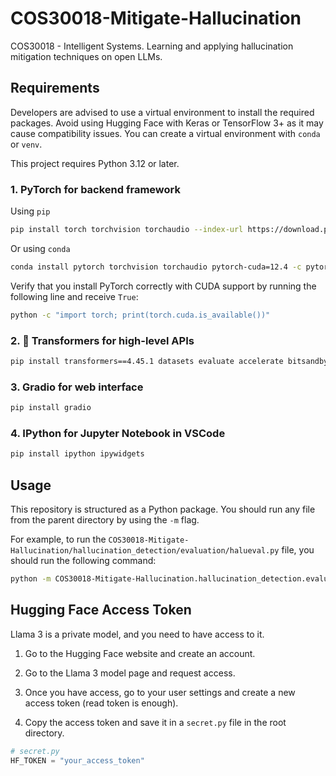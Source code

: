 # COS30018-Mitigate-Hallucination
COS30018 - Intelligent Systems. Learning and applying hallucination mitigation techniques on open LLMs.

## Requirements

Developers are advised to use a virtual environment to install the required packages. Avoid using Hugging Face with Keras or TensorFlow 3+ as it may cause compatibility issues. You can create a virtual environment with `conda` or `venv`.

This project requires Python 3.12 or later.

### 1. PyTorch for backend framework
Using `pip`
```bash
pip install torch torchvision torchaudio --index-url https://download.pytorch.org/whl/cu124
```
Or using `conda`
```bash
conda install pytorch torchvision torchaudio pytorch-cuda=12.4 -c pytorch -c nvidia
```
Verify that you install PyTorch correctly with CUDA support by running the following line and receive `True`:
```bash
python -c "import torch; print(torch.cuda.is_available())"
```
### 2. 🤗 Transformers for high-level APIs
```bash
pip install transformers==4.45.1 datasets evaluate accelerate bitsandbytes scikit-learn
```
### 3. Gradio for web interface
```bash
pip install gradio
```
### 4. IPython for Jupyter Notebook in VSCode
```bash
pip install ipython ipywidgets
```

## Usage
This repository is structured as a Python package. You should run any file from the parent directory by using the `-m` flag.

For example, to run the `COS30018-Mitigate-Hallucination/hallucination_detection/evaluation/halueval.py` file, you should run the following command:

```bash
python -m COS30018-Mitigate-Hallucination.hallucination_detection.evaluation.halueval
```

## Hugging Face Access Token

Llama 3 is a private model, and you need to have access to it.

1. Go to the Hugging Face website and create an account.

2. Go to the Llama 3 model page and request access.

3. Once you have access, go to your user settings and create a new access token (read token is enough).

4. Copy the access token and save it in a `secret.py` file in the root directory.

```python
# secret.py
HF_TOKEN = "your_access_token"
```